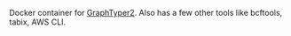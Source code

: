 Docker container for [GraphTyper2](https://github.com/DecodeGenetics/graphtyper). Also has a few other tools like bcftools, tabix, AWS CLI.
